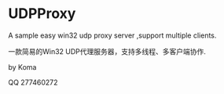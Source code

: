 # UDPProxy

A sample easy win32 udp proxy server ,support multiple clients.

一款简易的Win32 UDP代理服务器，支持多线程、多客户端协作.

by Koma

QQ 277460272
